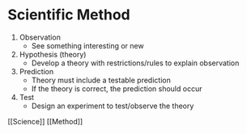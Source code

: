 # Scientific Method

1. Observation
   - See something interesting or new
2. Hypothesis (theory)
   - Develop a theory with restrictions/rules to explain observation
3. Prediction
   - Theory must include a testable prediction
   - If the theory is correct, the prediction should occur
4. Test
   - Design an experiment to test/observe the theory

[[Science]] [[Method]]

